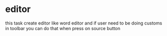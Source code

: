 # editor
this task create editor like word editor and if user need to be doing customs in toolbar you can do that when press on source button 
